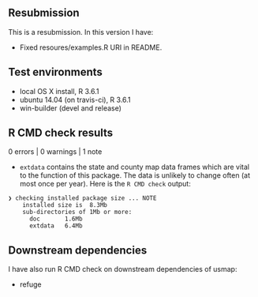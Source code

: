 ## Resubmission
This is a resubmission. In this version I have:

* Fixed resoures/examples.R URI in README.

## Test environments
* local OS X install, R 3.6.1
* ubuntu 14.04 (on travis-ci), R 3.6.1
* win-builder (devel and release)

## R CMD check results

0 errors | 0 warnings | 1 note 

* `extdata` contains the state and county map data frames
which are vital to the function of this package. The data
is unlikely to change often (at most once per year). 
Here is the ```R CMD check``` output:
```
❯ checking installed package size ... NOTE
    installed size is  8.3Mb
    sub-directories of 1Mb or more:
      doc       1.6Mb
      extdata   6.4Mb
```

## Downstream dependencies

I have also run R CMD check on downstream dependencies of usmap:

* refuge
